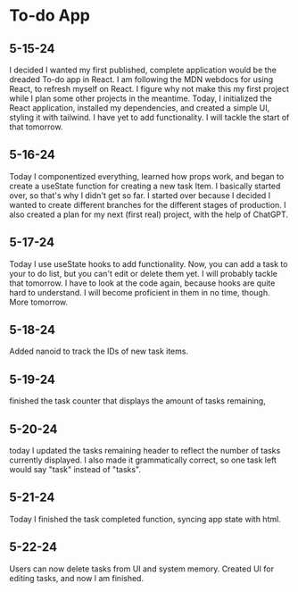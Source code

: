 # To-do App 

## 5-15-24
I decided I wanted my first published, complete application would be the dreaded To-do app in React. I am following the MDN webdocs for using React, to refresh myself on React. I figure why not make this my first project while I plan some other projects in the meantime.
Today, I initialized the React application, installed my dependencies, and created a simple UI, styling it with tailwind. I have yet to add functionality. I will tackle the start of that tomorrow. 

## 5-16-24
Today I componentized everything, learned how props work, and began to create a useState function for creating a new task Item. I basically started over, so that's why I didn't get so far. I started over because I decided I wanted to create different branches for the different stages of production. I also created a plan for my next (first real) project, with the help of ChatGPT. 

## 5-17-24
Today I use useState hooks to add functionality. Now, you can add a task to your to do list, but you can't edit or delete them yet. I will probably tackle that tomorrow. I have to look at the code again, because hooks are quite hard to understand. I will become proficient in them in no time, though. More tomorrow.  

## 5-18-24
Added nanoid to track the IDs of new task items.

## 5-19-24
finished the task counter that displays the amount of tasks remaining, 

## 5-20-24
today I updated the tasks remaining header to reflect the number of tasks currently displayed. I also made it grammatically correct, so one task left would say "task" instead of "tasks". 

## 5-21-24
Today I finished the task completed function, syncing app state with html. 

## 5-22-24
Users can now delete tasks from UI and system memory. Created UI for editing tasks, and now I am finished. 
